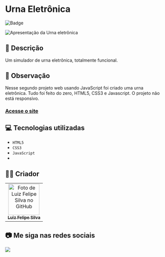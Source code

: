 # Urna Eletrônica

![Badge](http://img.shields.io/static/v1?label=STATUS&message=CONCLUIDO&color=GREEN&style=for-the-badge) 

<img src="https://github.com/luizfelipe9627/urna-eletronica/blob/master/assets/video/urna-eletronica.gif" alt="Apresentação da Urna eletrônica">

## 📄 Descrição
Um simulador de urna eletrônica, totalmente funcional.
## 📑 Observação
Nesse segundo projeto web usando JavaScript foi criado uma urna eletrônica. Tudo foi feito do zero, HTML5, CSS3 e Javascript. O projeto não está responsivo.

### <a href="https://luizfelipe9627-urna-eletronica.netlify.app">Acesse o site</a>

## 💻 Tecnologias utilizadas

- ``HTML5``
- ``CSS3``
- ``JavaScript``
- 
## 🧑‍💻 Criador

<table>
  <tr>
    <td align="center">
      <a href="https://github.com/luizfelipe9627">
        <img src="https://github.com/luizfelipe9627.png" width="100px;" alt="Foto de Luiz Felipe Silva no GitHub"/><br>
        <sub>
          <b>Luiz Felipe Silva</b>
        </sub>
      </a>
    </td>
  </tr>
</table>

## 📷 Me siga nas redes sociais<br>

<p align="left">
  <a href="https://www.linkedin.com/in/luizfelipe9627/" target="_blank"><img src="https://img.shields.io/badge/-LinkedIn-%230077B5?style=for-the-badge&logo=linkedin&logoColor=white"></a>
</p>
